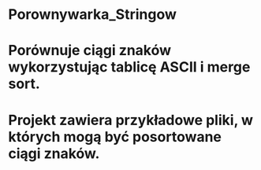 # Porownywarka_Stringow
# Porównuje ciągi znaków wykorzystując tablicę ASCII i merge sort.
# Projekt zawiera przykładowe pliki, w których mogą być posortowane ciągi znaków.

